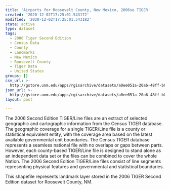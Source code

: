 ```yaml
---
title: 'Airports for Roosevelt County, New Mexico, 2006se TIGER'
created: '2020-12-02T17:25:01.543172'
modified: '2020-12-02T17:25:01.543182'
state: active
type: dataset
tags:
  - 2006 Tiger Second Edition
  - Census Data
  - County
  - Landmarks
  - New Mexico
  - Roosevelt County
  - Tiger Data
  - United States
groups: []
csv_url: >-
  http://gstore.unm.edu/apps/rgisarchive/datasets/a0ee051a-20a6-48ff-b059-353456f68982/tgr2006se_roos_lkd.derived.csv
json_url: >-
  http://gstore.unm.edu/apps/rgisarchive/datasets/a0ee051a-20a6-48ff-b059-353456f68982/tgr2006se_roos_lkd.derived.json
layout: post

---
```

The 2006 Second Edition TIGER/Line files are an extract of selected geographic and cartographic information from the Census TIGER database.  The geographic coverage for a single TIGER/Line file is a county or statistical equivalent entity, with the coverage area based on the latest available governmental unit boundaries. The Census TIGER database represents a seamless national file with no overlaps or gaps between parts.  However, each county-based TIGER/Line file is designed to stand alone as an independent data set or the files can be combined to cover the whole Nation.  The 2006 Second Edition  TIGER/Line files consist of line segments representing physical features and governmental and statistical boundaries.  

This shapefile represents landmark layer stored in the 2006 TIGER Second Edition dataset for Roosevelt County, NM.
